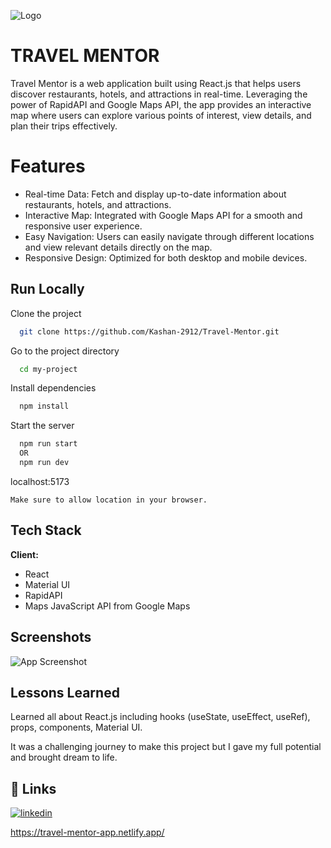 
![Logo](https://i.imgur.com/kTY1Zyo.jpeg)


# TRAVEL MENTOR

Travel Mentor is a web application built using React.js that helps users discover restaurants, hotels, and attractions in real-time. Leveraging the power of RapidAPI and Google Maps API, the app provides an interactive map where users can explore various points of interest, view details, and plan their trips effectively.




# Features

- Real-time Data: Fetch and display up-to-date information about restaurants, hotels, and attractions.
- Interactive Map: Integrated with Google Maps API for a smooth and responsive user experience.
- Easy Navigation: Users can easily navigate through different locations and view relevant details directly on the map.
- Responsive Design: Optimized for both desktop and mobile devices.


## Run Locally

Clone the project

```bash
  git clone https://github.com/Kashan-2912/Travel-Mentor.git
```

Go to the project directory

```bash
  cd my-project
```

Install dependencies

```bash
  npm install
```

Start the server

```bash
  npm run start
  OR 
  npm run dev
```

localhost:5173

```
Make sure to allow location in your browser.

```


## Tech Stack

**Client:**
- React 
- Material UI 
- RapidAPI
- Maps JavaScript API from Google Maps


## Screenshots

![App Screenshot](https://i.imgur.com/YvW0hYc.jpg)


## Lessons Learned

Learned all about React.js including hooks (useState, useEffect, useRef), props, components, Material UI.

It was a challenging journey to make this project but I gave my full potential and brought dream to life.


## 🔗 Links

[![linkedin](https://img.shields.io/badge/linkedin-0A66C2?style=for-the-badge&logo=linkedin&logoColor=white)](https://www.linkedin.com/in/muhammad-kashan-ashraf)

https://travel-mentor-app.netlify.app/

